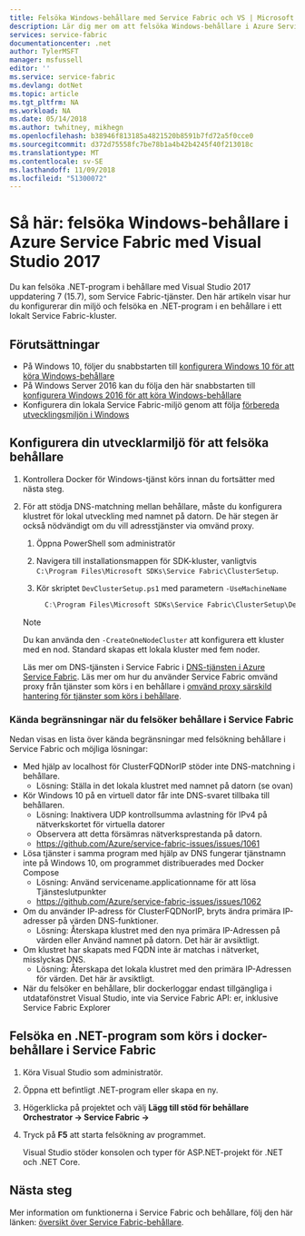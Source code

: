 ```yaml
---
title: Felsöka Windows-behållare med Service Fabric och VS | Microsoft Docs
description: Lär dig mer om att felsöka Windows-behållare i Azure Service Fabric med Visual Studio 2017.
services: service-fabric
documentationcenter: .net
author: TylerMSFT
manager: msfussell
editor: ''
ms.service: service-fabric
ms.devlang: dotNet
ms.topic: article
ms.tgt_pltfrm: NA
ms.workload: NA
ms.date: 05/14/2018
ms.author: twhitney, mikhegn
ms.openlocfilehash: b38946f813185a4821520b8591b7fd72a5f0cce0
ms.sourcegitcommit: d372d75558fc7be78b1a4b42b4245f40f213018c
ms.translationtype: MT
ms.contentlocale: sv-SE
ms.lasthandoff: 11/09/2018
ms.locfileid: "51300072"
---
```

# <a name="how-to-debug-windows-containers-in-azure-service-fabric-using-visual-studio-2017"></a>Så här: felsöka Windows-behållare i Azure Service Fabric med Visual Studio 2017

Du kan felsöka .NET-program i behållare med Visual Studio 2017 uppdatering 7 (15.7), som Service Fabric-tjänster. Den här artikeln visar hur du konfigurerar din miljö och felsöka en .NET-program i en behållare i ett lokalt Service Fabric-kluster.

## <a name="prerequisites"></a>Förutsättningar

* På Windows 10, följer du snabbstarten till [konfigurera Windows 10 för att köra Windows-behållare](https://docs.microsoft.com/virtualization/windowscontainers/quick-start/quick-start-windows-10)
* På Windows Server 2016 kan du följa den här snabbstarten till [konfigurera Windows 2016 för att köra Windows-behållare](https://docs.microsoft.com/virtualization/windowscontainers/quick-start/quick-start-windows-server)
* Konfigurera din lokala Service Fabric-miljö genom att följa [förbereda utvecklingsmiljön i Windows](https://docs.microsoft.com/azure/service-fabric/service-fabric-get-started)

## <a name="configure-your-developer-environment-to-debug-containers"></a>Konfigurera din utvecklarmiljö för att felsöka behållare

1. Kontrollera Docker för Windows-tjänst körs innan du fortsätter med nästa steg.

1. För att stödja DNS-matchning mellan behållare, måste du konfigurera klustret för lokal utveckling med namnet på datorn. De här stegen är också nödvändigt om du vill adresstjänster via omvänd proxy.
    1. Öppna PowerShell som administratör
    2. Navigera till installationsmappen för SDK-kluster, vanligtvis `C:\Program Files\Microsoft SDKs\Service Fabric\ClusterSetup`.
    3. Kör skriptet `DevClusterSetup.ps1` med parametern `-UseMachineName`

       ``` PowerShell
         C:\Program Files\Microsoft SDKs\Service Fabric\ClusterSetup\DevClusterSetup.ps1 -UseMachineName
       ```

    > [!NOTE]
    > Du kan använda den `-CreateOneNodeCluster` att konfigurera ett kluster med en nod. Standard skapas ett lokala kluster med fem noder.
    >

    Läs mer om DNS-tjänsten i Service Fabric i [DNS-tjänsten i Azure Service Fabric](https://docs.microsoft.com/azure/service-fabric/service-fabric-dnsservice). Läs mer om hur du använder Service Fabric omvänd proxy från tjänster som körs i en behållare i [omvänd proxy särskild hantering för tjänster som körs i behållare](service-fabric-reverseproxy.md#special-handling-for-services-running-in-containers).

### <a name="known-limitations-when-debugging-containers-in-service-fabric"></a>Kända begränsningar när du felsöker behållare i Service Fabric

Nedan visas en lista över kända begränsningar med felsökning behållare i Service Fabric och möjliga lösningar:

* Med hjälp av localhost för ClusterFQDNorIP stöder inte DNS-matchning i behållare.
    * Lösning: Ställa in det lokala klustret med namnet på datorn (se ovan)
* Kör Windows 10 på en virtuell dator får inte DNS-svaret tillbaka till behållaren.
    * Lösning: Inaktivera UDP kontrollsumma avlastning för IPv4 på nätverkskortet för virtuella datorer
    * Observera att detta försämras nätverksprestanda på datorn.
    * https://github.com/Azure/service-fabric-issues/issues/1061
* Lösa tjänster i samma program med hjälp av DNS fungerar tjänstnamn inte på Windows 10, om programmet distribuerades med Docker Compose
    * Lösning: Använd servicename.applicationname för att lösa Tjänsteslutpunkter
    * https://github.com/Azure/service-fabric-issues/issues/1062
* Om du använder IP-adress för ClusterFQDNorIP, bryts ändra primära IP-adresser på värden DNS-funktioner.
    * Lösning: Återskapa klustret med den nya primära IP-Adressen på värden eller Använd namnet på datorn. Det här är avsiktligt.
* Om klustret har skapats med FQDN inte är matchas i nätverket, misslyckas DNS.
    * Lösning: Återskapa det lokala klustret med den primära IP-Adressen för värden. Det här är avsiktligt.
* När du felsöker en behållare, blir dockerloggar endast tillgängliga i utdatafönstret Visual Studio, inte via Service Fabric API: er, inklusive Service Fabric Explorer

## <a name="debug-a-net-application-running-in-docker-containers-on-service-fabric"></a>Felsöka en .NET-program som körs i docker-behållare i Service Fabric

1. Köra Visual Studio som administratör.

1. Öppna ett befintligt .NET-program eller skapa en ny.

1. Högerklicka på projektet och välj **Lägg till stöd för behållare Orchestrator -> Service Fabric ->**

1. Tryck på **F5** att starta felsökning av programmet.

    Visual Studio stöder konsolen och typer för ASP.NET-projekt för .NET och .NET Core.

## <a name="next-steps"></a>Nästa steg
Mer information om funktionerna i Service Fabric och behållare, följ den här länken: [översikt över Service Fabric-behållare](service-fabric-containers-overview.md).
